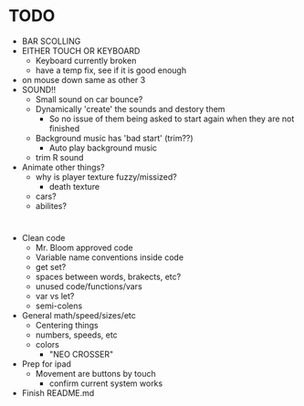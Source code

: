 # TODO
- BAR SCOLLING
- EITHER TOUCH OR KEYBOARD
    - Keyboard currently broken
    - have a temp fix, see if it is good enough
- on mouse down same as other 3
- SOUND!!
    - Small sound on car bounce?
    - Dynamically 'create' the sounds and destory them
        - So no issue of them being asked to start again when they are not finished
    - Background music has 'bad start' (trim??)
        - Auto play background music
    - trim R sound
- Animate other things?
    - why is player texture fuzzy/missized?
        - death texture
    - cars?
    - abilites?
#
- Clean code
    - Mr. Bloom approved code
    - Variable name conventions inside code
    - get set?
    - spaces between words, brakects, etc?
    - unused code/functions/vars
    - var vs let?
    - semi-colens
- General math/speed/sizes/etc
    - Centering things
    - numbers, speeds, etc
    - colors
        - "NEO CROSSER"
- Prep for ipad
    - Movement are buttons by touch
        - confirm current system works
- Finish README.md
#
